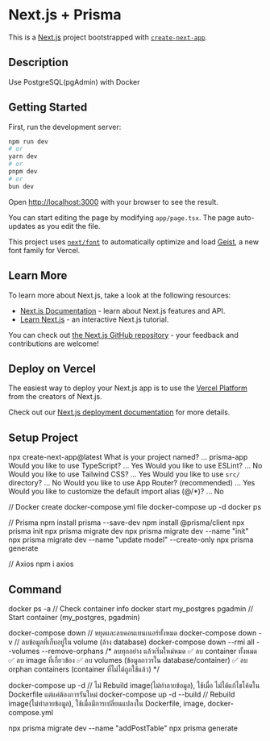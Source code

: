 # Next.js + Prisma

This is a [Next.js](https://nextjs.org) project bootstrapped with [`create-next-app`](https://nextjs.org/docs/app/api-reference/cli/create-next-app).

## Description

Use PostgreSQL(pgAdmin) with Docker

## Getting Started

First, run the development server:

```bash
npm run dev
# or
yarn dev
# or
pnpm dev
# or
bun dev
```

Open [http://localhost:3000](http://localhost:3000) with your browser to see the result.

You can start editing the page by modifying `app/page.tsx`. The page auto-updates as you edit the file.

This project uses [`next/font`](https://nextjs.org/docs/app/building-your-application/optimizing/fonts) to automatically optimize and load [Geist](https://vercel.com/font), a new font family for Vercel.

## Learn More

To learn more about Next.js, take a look at the following resources:

- [Next.js Documentation](https://nextjs.org/docs) - learn about Next.js features and API.
- [Learn Next.js](https://nextjs.org/learn) - an interactive Next.js tutorial.

You can check out [the Next.js GitHub repository](https://github.com/vercel/next.js) - your feedback and contributions are welcome!

## Deploy on Vercel

The easiest way to deploy your Next.js app is to use the [Vercel Platform](https://vercel.com/new?utm_medium=default-template&filter=next.js&utm_source=create-next-app&utm_campaign=create-next-app-readme) from the creators of Next.js.

Check out our [Next.js deployment documentation](https://nextjs.org/docs/app/building-your-application/deploying) for more details.

## Setup Project
npx create-next-app@latest
What is your project named? … prisma-app
Would you like to use TypeScript? … Yes
Would you like to use ESLint? … No
Would you like to use Tailwind CSS? … Yes
Would you like to use `src/` directory? … No
Would you like to use App Router? (recommended) … Yes
Would you like to customize the default import alias (@/*)? … No

// Docker
create docker-compose.yml file
docker-compose up -d
docker ps

// Prisma
npm install prisma --save-dev
npm install @prisma/client
npx prisma init
npx prisma migrate dev
npx prisma migrate dev --name "init"
npx prisma migrate dev --name "update model" --create-only
npx prisma generate

// Axios
npm i axios

## Command
docker ps -a // Check container info
docker start my_postgres pgadmin // Start container (my_postgres, pgadmin)

docker-compose down // หยุดและลบคอนเทนเนอร์ทั้งหมด
docker-compose down -v // ลบข้อมูลที่เก็บอยู่ใน volume (ล้าง database)
docker-compose down --rmi all --volumes --remove-orphans /* 
    ลบทุกอย่าง แล้วเริ่มใหม่หมด
    ✅ ลบ container ทั้งหมด
    ✅ ลบ image ที่เกี่ยวข้อง
    ✅ ลบ volumes (ข้อมูลถาวรใน database/container)
    ✅ ลบ orphan containers (container ที่ไม่ได้ถูกใช้แล้ว)
 */

docker-compose up -d // ไม่ Rebuild image(ไม่ทำลายข้อมูล), ใช้เมื่อ ไม่ได้แก้ไขโค้ดใน Dockerfile แต่แค่ต้องการรันใหม่
docker-compose up -d --build // Rebuild image(ไม่ทำลายข้อมูล), ใช้เมื่อมีการเปลี่ยนแปลงใน Dockerfile, image, docker-compose.yml

npx prisma migrate dev --name "addPostTable"
npx prisma generate
